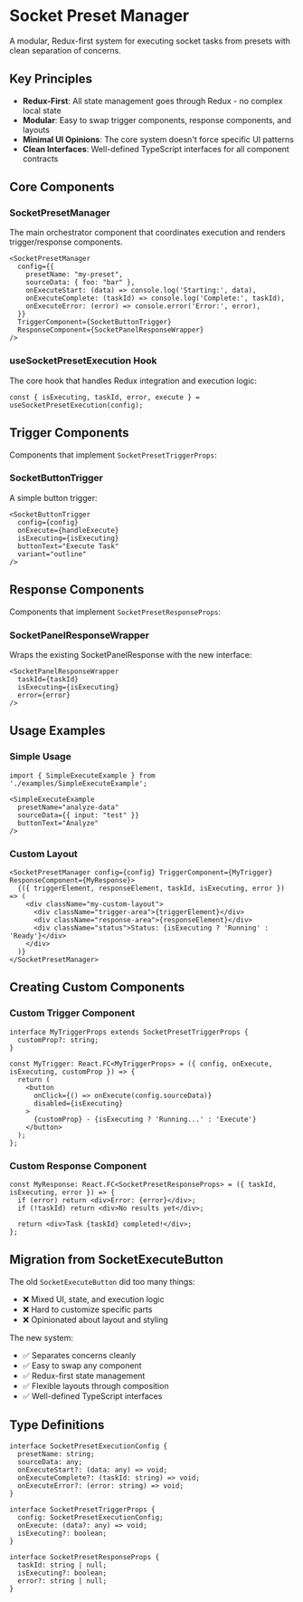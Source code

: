 # Socket Preset Manager

A modular, Redux-first system for executing socket tasks from presets with clean separation of concerns.

## Key Principles

- **Redux-First**: All state management goes through Redux - no complex local state
- **Modular**: Easy to swap trigger components, response components, and layouts
- **Minimal UI Opinions**: The core system doesn't force specific UI patterns
- **Clean Interfaces**: Well-defined TypeScript interfaces for all component contracts

## Core Components

### SocketPresetManager

The main orchestrator component that coordinates execution and renders trigger/response components.

```tsx
<SocketPresetManager
  config={{
    presetName: "my-preset",
    sourceData: { foo: "bar" },
    onExecuteStart: (data) => console.log('Starting:', data),
    onExecuteComplete: (taskId) => console.log('Complete:', taskId),
    onExecuteError: (error) => console.error('Error:', error),
  }}
  TriggerComponent={SocketButtonTrigger}
  ResponseComponent={SocketPanelResponseWrapper}
/>
```

### useSocketPresetExecution Hook

The core hook that handles Redux integration and execution logic:

```tsx
const { isExecuting, taskId, error, execute } = useSocketPresetExecution(config);
```

## Trigger Components

Components that implement `SocketPresetTriggerProps`:

### SocketButtonTrigger

A simple button trigger:

```tsx
<SocketButtonTrigger 
  config={config}
  onExecute={handleExecute}
  isExecuting={isExecuting}
  buttonText="Execute Task"
  variant="outline"
/>
```

## Response Components

Components that implement `SocketPresetResponseProps`:

### SocketPanelResponseWrapper

Wraps the existing SocketPanelResponse with the new interface:

```tsx
<SocketPanelResponseWrapper
  taskId={taskId}
  isExecuting={isExecuting}
  error={error}
/>
```

## Usage Examples

### Simple Usage

```tsx
import { SimpleExecuteExample } from './examples/SimpleExecuteExample';

<SimpleExecuteExample
  presetName="analyze-data"
  sourceData={{ input: "test" }}
  buttonText="Analyze"
/>
```

### Custom Layout

```tsx
<SocketPresetManager config={config} TriggerComponent={MyTrigger} ResponseComponent={MyResponse}>
  {({ triggerElement, responseElement, taskId, isExecuting, error }) => (
    <div className="my-custom-layout">
      <div className="trigger-area">{triggerElement}</div>
      <div className="response-area">{responseElement}</div>
      <div className="status">Status: {isExecuting ? 'Running' : 'Ready'}</div>
    </div>
  )}
</SocketPresetManager>
```

## Creating Custom Components

### Custom Trigger Component

```tsx
interface MyTriggerProps extends SocketPresetTriggerProps {
  customProp?: string;
}

const MyTrigger: React.FC<MyTriggerProps> = ({ config, onExecute, isExecuting, customProp }) => {
  return (
    <button 
      onClick={() => onExecute(config.sourceData)}
      disabled={isExecuting}
    >
      {customProp} - {isExecuting ? 'Running...' : 'Execute'}
    </button>
  );
};
```

### Custom Response Component

```tsx
const MyResponse: React.FC<SocketPresetResponseProps> = ({ taskId, isExecuting, error }) => {
  if (error) return <div>Error: {error}</div>;
  if (!taskId) return <div>No results yet</div>;
  
  return <div>Task {taskId} completed!</div>;
};
```

## Migration from SocketExecuteButton

The old `SocketExecuteButton` did too many things:
- ❌ Mixed UI, state, and execution logic
- ❌ Hard to customize specific parts
- ❌ Opinionated about layout and styling

The new system:
- ✅ Separates concerns cleanly
- ✅ Easy to swap any component
- ✅ Redux-first state management  
- ✅ Flexible layouts through composition
- ✅ Well-defined TypeScript interfaces

## Type Definitions

```tsx
interface SocketPresetExecutionConfig {
  presetName: string;
  sourceData: any;
  onExecuteStart?: (data: any) => void;
  onExecuteComplete?: (taskId: string) => void;
  onExecuteError?: (error: string) => void;
}

interface SocketPresetTriggerProps {
  config: SocketPresetExecutionConfig;
  onExecute: (data?: any) => void;
  isExecuting?: boolean;
}

interface SocketPresetResponseProps {
  taskId: string | null;
  isExecuting?: boolean;
  error?: string | null;
}
``` 